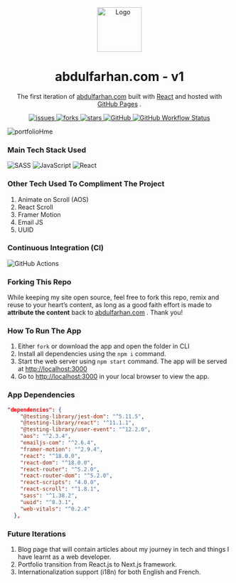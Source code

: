 <div align="center">
  <img alt="Logo" src="https://user-images.githubusercontent.com/60126985/169964013-0b39831a-bde6-4175-8ea7-b84627ee18f5.svg" width="100" />
</div>
  
<h1 align="center">
  abdulfarhan.com - v1
</h1>

<p align="center">
  The first iteration of <a href="https://abdulfarhan.com" target="_blank">abdulfarhan.com</a> built with <a href="https://reactjs.org/" target="_blank">React</a> and hosted with <a href="https://pages.github.com/" target="_blank">GitHub Pages</a> .
</p>

<p align="center">
  <a href="https://img.shields.io/github/issues/fabdul88/abdulfarhan?style=for-the-badge" target="_blank">
   <img src="https://img.shields.io/github/issues/fabdul88/abdulfarhan?style=for-the-badge" alt="issues"/>
  </a>
  <a href="https://img.shields.io/github/forks/fabdul88/abdulfarhan?style=for-the-badge" target="_blank">
   <img src="https://img.shields.io/github/forks/fabdul88/abdulfarhan?style=for-the-badge" alt="forks"/>
  </a>
   <a href="https://img.shields.io/github/stars/fabdul88/abdulfarhan?style=for-the-badge" target="_blank">
   <img src="https://img.shields.io/github/stars/fabdul88/abdulfarhan?style=for-the-badge" alt="stars"/>
  </a>
  <a href="https://img.shields.io/github/license/fabdul88/abdulfarhan?color=blue&style=for-the-badge" target="_blank">
   <img src="https://img.shields.io/github/license/fabdul88/abdulfarhan?color=blue&style=for-the-badge" alt="GitHub"/>
  </a>
  <a href="https://img.shields.io/github/actions/workflow/status/fabdul88/abdulfarhan/MasterDeployCI?style=for-the-badge" target="_blank">
   <img src="https://img.shields.io/github/actions/workflow/status/fabdul88/abdulfarhan/MasterDeployCI?style=for-the-badge" alt="GitHub Workflow Status"/>
  </a>
</p>

![portfolioHme](https://user-images.githubusercontent.com/60126985/160060979-cbcd5a9e-0455-4434-bf1e-b77754e93404.png)

### Main Tech Stack Used

![SASS](https://img.shields.io/badge/SASS-hotpink.svg?style=for-the-badge&logo=SASS&logoColor=white) ![JavaScript](https://img.shields.io/badge/javascript-%23323330.svg?style=for-the-badge&logo=javascript&logoColor=%23F7DF1E) ![React](https://img.shields.io/badge/react-%2320232a.svg?style=for-the-badge&logo=react&logoColor=%2361DAFB)

### Other Tech Used To Compliment The Project

1.  Animate on Scroll (AOS)
1.  React Scroll
1.  Framer Motion
1.  Email JS
1.  UUID

### Continuous Integration (CI)

![GitHub Actions](https://img.shields.io/badge/githubactions-%232671E5.svg?style=for-the-badge&logo=githubactions&logoColor=white)

### Forking This Repo

While keeping my site open source, feel free to fork this repo, remix and reuse to your heart’s content, as long as a good faith effort is made to **attribute the content** back to <a href="https://abdulfarhan.com" target="_blank">abdulfarhan.com</a> . Thank you!

### How To Run The App

1. Either `fork` or download the app and open the folder in CLI
1. Install all dependencies using the `npm i` command.
1. Start the web server using `npm start` command. The app will be served at <http://localhost:3000>
1. Go to <http://localhost:3000> in your local browser to view the app.

### App Dependencies

```json
"dependencies": {
    "@testing-library/jest-dom": "^5.11.5",
    "@testing-library/react": "^11.1.1",
    "@testing-library/user-event": "^12.2.0",
    "aos": "^2.3.4",
    "emailjs-com": "^2.6.4",
    "framer-motion": "^2.9.4",
    "react": "^18.0.0",
    "react-dom": "^18.0.0",
    "react-router": "^5.2.0",
    "react-router-dom": "^5.2.0",
    "react-scripts": "4.0.0",
    "react-scroll": "^1.8.1",
    "sass": "^1.38.2",
    "uuid": "^8.3.1",
    "web-vitals": "^0.2.4"
  },
```

### Future Iterations

1. Blog page that will contain articles about my journey in tech and things I have learnt as a web developer.
1. Portfolio transition from React.js to Next.js framework.
1. Internationalization support (i18n) for both English and French.
